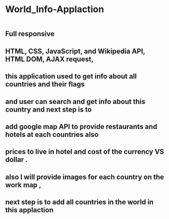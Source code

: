 # World_Info-Applaction

<img src=''>

## Full responsive 
## HTML, CSS, JavaScript, and Wikipedia API, HTML DOM, AJAX request, 
## this application used to get info about all countries and their flags 
## and user can search and get info about this country and next step is to 
## add google map API to provide restaurants and hotels at each countries also
## prices to live in hotel and cost of the currency VS dollar .
## also I will provide images for each country on the work map , 
## next step is to add all countries in the world in this applaction  
